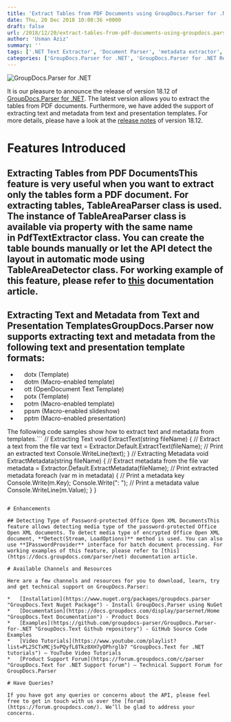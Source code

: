 ```yaml
---
title: 'Extract Tables from PDF Documents using GroupDocs.Parser for .NET 18.12'
date: Thu, 20 Dec 2018 10:08:36 +0000
draft: false
url: /2018/12/20/extract-tables-from-pdf-documents-using-groupdocs.parser-for-.net-18.12/
author: 'Usman Aziz'
summary: ''
tags: ['.NET Text Extractor', 'Document Parser', 'metadata extractor', 'text analysis API']
categories: ['GroupDocs.Parser for .NET', 'GroupDocs.Parser for .NET Releases', 'GroupDocs.Parser Product Family']
---
```


![GroupDocs.Parser for .NET](http://blog.groupdocs.com/wp-content/uploads/sites/4/2018/05/groupdocs-parser.png "GroupDocs-Parser-theme-100x100")

It is our pleasure to announce the release of version 18.12 of [GroupDocs.Parser for .NET](https://products.groupdocs.com/parser/net). The latest version allows you to extract the tables from PDF documents. Furthermore, we have added the support of extracting text and metadata from text and presentation templates. For more details, please have a look at the [release notes](https://docs.groupdocs.com/display/parsernet/GroupDocs.Parser+for+.NET+18.12+Release+Notes) of version 18.12.

# Features Introduced

## Extracting Tables from PDF DocumentsThis feature is very useful when you want to extract only the tables form a PDF document. For extracting tables, **TableAreaParser** class is used. The instance of **TableAreaParser** class is available via property with the same name in **PdfTextExtractor** class. You can create the table bounds manually or let the API detect the layout in automatic mode using **TableAreaDetector** class. For working example of this feature, please refer to [this](https://docs.groupdocs.com/parser/net) documentation article.

## Extracting Text and Metadata from Text and Presentation TemplatesGroupDocs.Parser now supports extracting text and metadata from the following text and presentation template formats:

*       dotx (Template)
*       dotm (Macro-enabled template)
*       ott (OpenDocument Text Template)
*       potx (Template)
*       potm (Macro-enabled template)
*       ppsm (Macro-enabled slideshow)
*       pptm (Macro-enabled presentation)

The following code samples show how to extract text and metadata from templates.```
// Extracting Text
void ExtractText(string fileName)
{
    // Extract a text from the file
    var text = Extractor.Default.ExtractText(fileName);
    // Print an extracted text
    Console.WriteLine(text);
}
// Extracting Metadata 
void ExtractMetadata(string fileName)
{
    // Extract metadata from the file
    var metadata = Extractor.Default.ExtractMetadata(fileName);
    // Print extracted metadata
    foreach (var m in metadata)
    {
        // Print a metadata key
        Console.Write(m.Key);
        Console.Write(": ");
        // Print a metadata value
        Console.WriteLine(m.Value);
    }
}
```

# Enhancements

## Detecting Type of Password-protected Office Open XML DocumentsThis feature allows detecting media type of the password-protected Office Open XML documents. To detect media type of encrypted Office Open XML document, **Detect(Stream, LoadOptions)** method is used. You can also use **IPasswordProvider** interface for batch document processing. For working examples of this feature, please refer to [this](https://docs.groupdocs.com/parser/net) documentation article.

# Available Channels and Resources

Here are a few channels and resources for you to download, learn, try and get technical support on GroupDocs.Parser:

*   [Installation](https://www.nuget.org/packages/groupdocs.parser "GroupDocs.Text Nuget Package") - Install GroupDocs.Parser using NuGet
*   [Documentation](https://docs.groupdocs.com/display/parsernet/Home "GroupDocs.Text Documentation") - Product Docs
*   [Examples](https://github.com/groupdocs-parser/GroupDocs.Parser-for-.NET "GroupDocs.Text Github repository") - GitHub Source Code Examples
*   [Video Tutorials](https://www.youtube.com/playlist?list=PL25CTxMCj5vPQyfL8Tkz8XH7yOPhrglb7 "GroupDocs.Text for .NET tutorials") – YouTube Video Tutorials
*   [Product Support Forum](https://forum.groupdocs.com/c/parser "GroupDocs.Text for .NET Support forum") – Technical Support Forum for GroupDocs.Parser

# Have Queries?

If you have got any queries or concerns about the API, please feel free to get in touch with us over the [forum](https://forum.groupdocs.com/). We’ll be glad to address your concerns.




